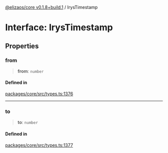 [@elizaos/core v0.1.8+build.1](../index.md) / IrysTimestamp

# Interface: IrysTimestamp

## Properties

### from

> **from**: `number`

#### Defined in

[packages/core/src/types.ts:1376](https://github.com/Vicolee/riddleculous-ai-agent/blob/main/packages/core/src/types.ts#L1376)

***

### to

> **to**: `number`

#### Defined in

[packages/core/src/types.ts:1377](https://github.com/Vicolee/riddleculous-ai-agent/blob/main/packages/core/src/types.ts#L1377)
